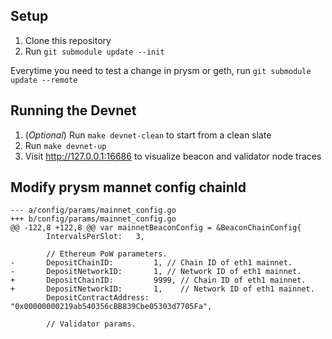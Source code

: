 ## Setup
1. Clone this repository
2. Run `git submodule update --init`

Everytime you need to test a change in prysm or geth, run `git submodule update --remote`

## Running the Devnet
1. (_Optional_) Run `make devnet-clean` to start from a clean slate
2. Run `make devnet-up`
3. Visit http://127.0.0.1:16686 to visualize beacon and validator node traces

## Modify prysm mannet config chainId
```
--- a/config/params/mainnet_config.go
+++ b/config/params/mainnet_config.go
@@ -122,8 +122,8 @@ var mainnetBeaconConfig = &BeaconChainConfig{
        IntervalsPerSlot:   3,
 
        // Ethereum PoW parameters.
-       DepositChainID:         1, // Chain ID of eth1 mainnet.
-       DepositNetworkID:       1, // Network ID of eth1 mainnet.
+       DepositChainID:         9999, // Chain ID of eth1 mainnet.
+       DepositNetworkID:       1,    // Network ID of eth1 mainnet.
        DepositContractAddress: "0x00000000219ab540356cBB839Cbe05303d7705Fa",
 
        // Validator params.

```